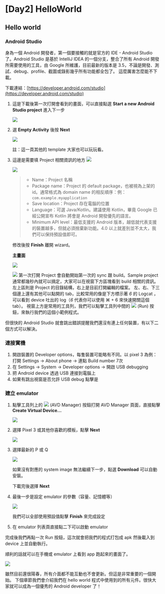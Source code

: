 # \[Day2\] HelloWorld

## Hello world

### Android Studio

身為一個 Android 開發者，第一個要接觸的就是官方的 IDE - Android Studio 了。Android Studio 是基於 IntelliJ IDEA 的一個分支，整合了所有 Android 開發所需要使用的工具，由 Google 所維護，目前最新的版本是 3.5，不論是開發、測試、debug、profile、截圖或錄影幾乎所有功能都全包了。 這麼厲害怎麼能不下載。

下載連結：[https://developer.android.com/studio](https://developer.android.com/studio)

1. 這是下載後第一次打開會看到的畫面，可以直接點選 **Start a new Android Studio project** 進入下一步

   ![](.gitbook/assets/android_studio_init.png)

2. 選 **Empty Activity** 後按 **Next**

   ![](.gitbook/assets/image.png)

   註：這一頁其他的 template 大家也可以玩玩看。

3. 這邊是需要填 Project 相關資訊的地方 ![](./img/project_info.png)

   ![](.gitbook/assets/project_info.png)

   > * Name：Project 名稱
   > * Package name：Project 的 default package，也被視為上架的 id。通常格式為 domain name 的相反順序：例：`com.example.myapplication`
   > * Save location：Project 存在電腦的位置
   > * Language：可選 Java/Kotlin。建議使用 Kotlin，畢竟 Google 已經公開宣布 Kotlin 將會是 Android 開發優先的語言。
   > * Minimum API level：最低支援的 Android 版本，越低就代表支援的裝置越多，但就必須捨棄新功能。4.0 以上就差別並不太大，我們可以保持預設值即可。

   修改後按 **Finish** 離開 wizard。

   **主畫面**

   ![](.gitbook/assets/project_init.png)

   ![](./img/project_init.png) 第一次打開 Project 會自動開始第一次的 sync 跟 build。Sample project 通常都幾秒內就可以搞定，大家可以在視窗下方區塊看到 build 相關的資訊。 左上區則是 Project 的目錄結構，右上是目前打開編輯的檔案。 左、右、下三個邊上還有其他可以點開的 tab，比較常用的像是下方標示著 _6_ 的 Logcat ，可以看到 device 吐出的 log（_6_ 代表你可以使用 ⌘ + 6 來快速開關這個 tab）。 視窗上方是常用的工具列，我們可以點擊工具列中間的 ![](.gitbook/assets/icon_play.png) \(Run\) 按鈕，來執行我們的這個小範例程式。

但很快的 Android Studio 就會跳出錯誤提醒我們還沒有連上任何裝置，有以下二個方式可以解決。

### 連接實機

1. 開啟裝置的 Developer options，每隻裝置可能略有不同。以 pixel 3 為例：打開 Settings -&gt; About phone -&gt; 連點 Build number 7次
2. 在 Settings -&gt; System -&gt; Developer options -&gt; 開啟 USB debugging
3. 把 Android device 透過 USB 連接到電腦上
4. 如果有跳出視窗是否允許 USB debug 點擊是

### 建立 emulator

1. 點擊工具列上的 ![](.gitbook/assets/icon_avd.png) \(AVD Manager\) 按鈕打開 AVD Manager 頁面，直接點擊 **Create Virtual Device...**

   ![](.gitbook/assets/avd_manager.png)

2. 選擇 Pixel 3 或其他你喜歡的模板，點擊 **Next**

   ![](.gitbook/assets/avd_devices.png)

3. 選擇最新的 P 或 Q

   ![](.gitbook/assets/avd_os.png)

   如果沒有對應的 system image 無法繼續下一步，點選 **Download** 可以自動安裝。

   下載完後選擇 **Next**

4. 最後一步是設定 emulator 的參數（容量、記憶體等）

   ![](.gitbook/assets/avd_config.png)

   我們可以全部使用預設值點擊 **Finish** 來完成設定

5. 在 emulator 列表頁直接點二下可以啟動 emulator

完成後我們再點一次 Run 按鈕，這次就會把我們的程式打包成 apk 然後載入到 device 上並自動執行。

順利的話就可以在手機或 emulator 上看到 app 跑起來的畫面了。

![](.gitbook/assets/hello_world_screen.png)

雖然目前還很陽春，所有介面都不能互動也不會更新。但這是非常重要的一個開始。 下個章節我們會介紹我們在 hello world 程式中使用到的所有元件。很快大家就可以成為一個優秀的 Android developer 了！
